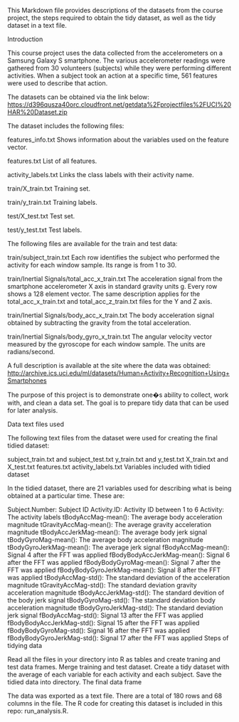 This Markdown file provides descriptions of the datasets from the course project, the steps required to obtain the tidy dataset, as well as the tidy dataset in a text file.

Introduction

This course project uses the data collected from the accelerometers on a Samsung Galaxy S smartphone. The various accelerometer readings were gathered from 30 volunteers (subjects) while they were performing different activities. When a subject took an action at a specific time, 561 features were used to describe that action.

The datasets can be obtained via the link below: https://d396qusza40orc.cloudfront.net/getdata%2Fprojectfiles%2FUCI%20HAR%20Dataset.zip

The dataset includes the following files:

features_info.txt Shows information about the variables used on the feature vector.

features.txt List of all features.

activity_labels.txt Links the class labels with their activity name.

train/X_train.txt Training set.

train/y_train.txt Training labels.

test/X_test.txt Test set.

test/y_test.txt Test labels.

The following files are available for the train and test data:

train/subject_train.txt Each row identifies the subject who performed the activity for each window sample. Its range is from 1 to 30.

train/Inertial Signals/total_acc_x_train.txt The acceleration signal from the smartphone accelerometer X axis in standard gravity units g. Every row shows a 128 element vector. The same description applies for the total_acc_x_train.txt and total_acc_z_train.txt files for the Y and Z axis.

train/Inertial Signals/body_acc_x_train.txt The body acceleration signal obtained by subtracting the gravity from the total acceleration.

train/Inertial Signals/body_gyro_x_train.txt The angular velocity vector measured by the gyroscope for each window sample. The units are radians/second.

A full description is available at the site where the data was obtained: http://archive.ics.uci.edu/ml/datasets/Human+Activity+Recognition+Using+Smartphones

The purpose of this project is to demonstrate one�s ability to collect, work with, and clean a data set. The goal is to prepare tidy data that can be used for later analysis.

Data text files used

The following text files from the dataset were used for creating the final tidied dataset:

subject_train.txt and subject_test.txt
y_train.txt and y_test.txt
X_train.txt and X_test.txt
features.txt
activity_labels.txt
Variables included with tidied dataset

In the tidied dataset, there are 21 variables used for describing what is being obtained at a particular time. These are:

Subject.Number: Subject ID
Activity.ID: Activity ID between 1 to 6
Activity: The activity labels
tBodyAccMag-mean(): The average body acceleration magnitude
tGravityAccMag-mean(): The average gravity acceleration magnitude
tBodyAccJerkMag-mean(): The average body jerk signal
tBodyGyroMag-mean(): The average body acceleration magnitude
tBodyGyroJerkMag-mean(): The average jerk signal
fBodyAccMag-mean(): Signal 4 after the FFT was applied
fBodyBodyAccJerkMag-mean(): Signal 6 after the FFT was applied
fBodyBodyGyroMag-mean(): Signal 7 after the FFT was applied
fBodyBodyGyroJerkMag-mean(): Signal 8 after the FFT was applied
tBodyAccMag-std(): The standard deviation of the acceleration magnitude
tGravityAccMag-std(): The standard deviation gravity acceleration magnitude
tBodyAccJerkMag-std(): The standard devition of the body jerk signal
tBodyGyroMag-std(): The standard deviation body acceleration magnitude
tBodyGyroJerkMag-std(): The standard deviation jerk signal
fBodyAccMag-std(): Signal 13 after the FFT was applied
fBodyBodyAccJerkMag-std(): Signal 15 after the FFT was applied
fBodyBodyGyroMag-std(): Signal 16 after the FFT was applied
fBodyBodyGyroJerkMag-std(): Signal 17 after the FFT was applied
Steps of tidying data

Read all the files in your directory into R as tables and create traning and test data frames.
Merge training and test dataset.
Create a tidy dataset with the average of each variable for each activity and each subject.
Save the tidied data into directory.
The final data frame

The data was exported as a text file. There are a total of 180 rows and 68 columns in the file. The R code for creating this dataset is included in this repo: run_analysis.R.
